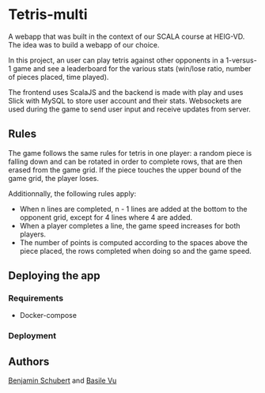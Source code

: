 # Tetris-multi
A webapp that was built in the context of our SCALA course at HEIG-VD. The idea was to build a webapp of our choice. 

In this project, an user can play tetris against other opponents in a 1-versus-1 game and see a leaderboard for the various stats (win/lose ratio, number of pieces placed, time played).

The frontend uses ScalaJS and the backend is made with play and uses Slick with MySQL to store user account and their stats. Websockets are used during the game to send user input and receive updates from server.

## Rules
The game follows the same rules for tetris in one player: a random piece is falling down and can be rotated in order to complete rows, that are then erased from the game grid. If the piece touches the upper bound of the game grid, the player loses.

Additionnally, the following rules apply:
- When n lines are completed, n - 1 lines are added at the bottom to the opponent grid, except for 4 lines where 4 are added.
- When a player completes a line, the game speed increases for both players.
- The number of points is computed according to the spaces above the piece placed, the rows completed when doing so and the game speed.

## Deploying the app

### Requirements
- Docker-compose

### Deployment

## Authors
[Benjamin Schubert](https://github.com/BenjaminSchubert/) and [Basile Vu](https://github.com/Flagoul/)
